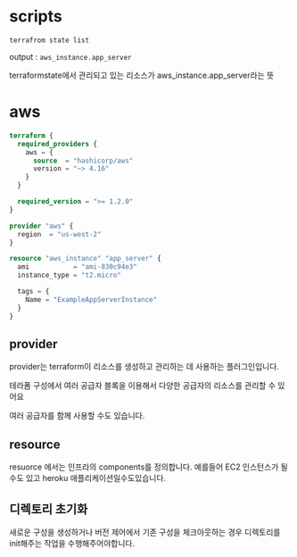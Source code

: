 # scripts

```
terrafrom state list
```

output : `aws_instance.app_server`

terraformstate에서 관리되고 있는 리소스가 aws_instance.app_server라는 뜻

# aws

```tf
terraform {
  required_providers {
    aws = {
      source  = "hashicorp/aws"
      version = "~> 4.16"
    }
  }

  required_version = ">= 1.2.0"
}

provider "aws" {
  region  = "us-west-2"
}

resource "aws_instance" "app_server" {
  ami           = "ami-830c94e3"
  instance_type = "t2.micro"

  tags = {
    Name = "ExampleAppServerInstance"
  }
}
```

## provider

provider는 terraform이 리소스를 생성하고 관리하는 데 사용하는 플러그인입니다.

테라폼 구성에서 여러 공급자 블록을 이용해서 다양한 공급자의 리소스를 관리할 수 있어요

여러 공급자를 함께 사용할 수도 있습니다.

## resource

resuorce 에서는 인프라의 components를 정의합니다. 예를들어 EC2 인스턴스가 될수도 있고 heroku 애플리케이션일수도있습니다.

## 디렉토리 초기화

새로운 구성을 생성하거나 버전 제어에서 기존 구성을 체크아웃하는 경우 디렉토리를 init해주는 작업을 수행해주어야합니다.
